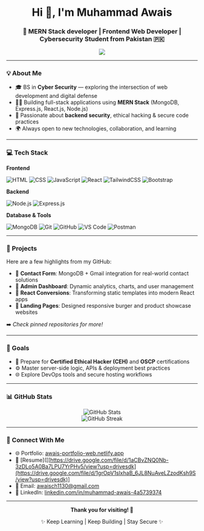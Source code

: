 <h1 align="center">Hi 👋, I'm Muhammad Awais</h1>
<h3 align="center">🚀 MERN Stack developer | Frontend Web Developer |  Cybersecurity Student from Pakistan 🇵🇰</h3>

<p align="center">
  <img src="https://readme-typing-svg.demolab.com/?lines=MERN+Stack+Developer;Cybersecurity+Enthusiast;Clean+Code+Advocate;Always+Learning+and+Building&center=true&width=500&height=45&color=0AE98C&vCenter=true&pause=1000&size=20" />
</p>

---

### 💡 About Me

* 🎓 BS in **Cyber Security** — exploring the intersection of web development and digital defense
* 👨‍💻 Building full-stack applications using **MERN Stack** (MongoDB, Express.js, React.js, Node.js)
* 🔐 Passionate about **backend security**, ethical hacking & secure code practices
* 🌍 Always open to new technologies, collaboration, and learning

---

### 💻 Tech Stack

**Frontend**

![HTML](https://img.shields.io/badge/-HTML5-E34F26?logo=html5\&logoColor=white\&style=flat-square)
![CSS](https://img.shields.io/badge/-CSS3-1572B6?logo=css3\&logoColor=white\&style=flat-square)
![JavaScript](https://img.shields.io/badge/-JavaScript-F7DF1E?logo=javascript\&logoColor=black\&style=flat-square)
![React](https://img.shields.io/badge/-React-61DAFB?logo=react\&logoColor=black\&style=flat-square)
![TailwindCSS](https://img.shields.io/badge/-TailwindCSS-06B6D4?logo=tailwind-css\&logoColor=white\&style=flat-square)
![Bootstrap](https://img.shields.io/badge/-Bootstrap-7952B3?logo=bootstrap\&logoColor=white\&style=flat-square)

**Backend**

![Node.js](https://img.shields.io/badge/-Node.js-339933?logo=node.js\&logoColor=white\&style=flat-square)
![Express.js](https://img.shields.io/badge/-Express.js-000000?logo=express\&logoColor=white\&style=flat-square)

**Database & Tools**

![MongoDB](https://img.shields.io/badge/-MongoDB-47A248?logo=mongodb\&logoColor=white\&style=flat-square)
![Git](https://img.shields.io/badge/-Git-F05032?logo=git\&logoColor=white\&style=flat-square)
![GitHub](https://img.shields.io/badge/-GitHub-181717?logo=github\&logoColor=white\&style=flat-square)
![VS Code](https://img.shields.io/badge/-VSCode-007ACC?logo=visual-studio-code\&logoColor=white\&style=flat-square)
![Postman](https://img.shields.io/badge/-Postman-FF6C37?logo=postman\&logoColor=white\&style=flat-square)

---

### 📂 Projects

Here are a few highlights from my GitHub:

* 🔹 **Contact Form**: MongoDB + Gmail integration for real-world contact solutions
* 🔹 **Admin Dashboard**: Dynamic analytics, charts, and user management
* 🔹 **React Conversions**: Transforming static templates into modern React apps
* 🔹 **Landing Pages**: Designed responsive burger and product showcase websites

➡️ *Check pinned repositories for more!*

---

### 🎯 Goals

* 🧠 Prepare for **Certified Ethical Hacker (CEH)** and **OSCP** certifications
* ⚙️ Master server-side logic, APIs & deployment best practices
* 🌐 Explore DevOps tools and secure hosting workflows

---

### 📊 GitHub Stats

<p align="center">
  <img src="https://github-readme-stats.vercel.app/api?username=Muhammad-Awais123&show_icons=true&theme=radical" alt="GitHub Stats" />
  <br />
  <img src="https://github-readme-streak-stats.herokuapp.com?user=Muhammad-Awais123&theme=radical" alt="GitHub Streak" />
</p>

---

### 🤝 Connect With Me

* 🌐 Portfolio: [awais-portfolio-web.netlify.app](https://awais-portfolio-web.netlify.app)
* 📄 [Resume]([[https://drive.google.com/file/d/1aCBvZNQ0Nb-3zDLo5A0Ba7LPU7YrPHv5/view?usp=drivesdk](https://drive.google.com/file/d/1grOpV1slxhaB_6JL8NuAveLZzodKsh9S/view?usp=drivesdk)]
* 💬 Email: [awaisch1130@gmail.com](mailto:awaisch1130@gmail.com)
* 🔗 LinkedIn: [linkedin.com/in/muhammad-awais-4a5739374](https://www.linkedin.com/in/muhammad-awais-4a5739374)

---

<p align="center"><b>Thank you for visiting! 🙏</b></p>
<p align="center">✨ Keep Learning | Keep Building | Stay Secure ✨</p>

